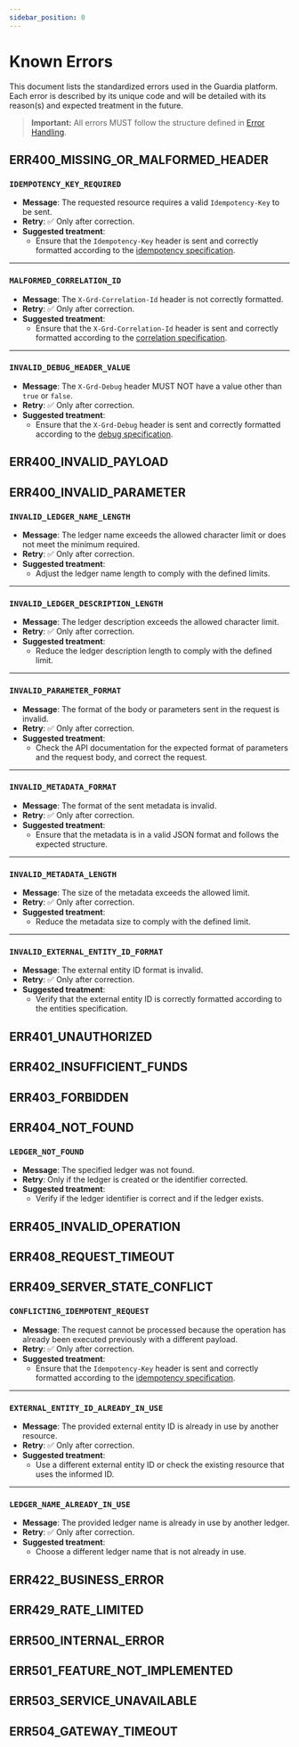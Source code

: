 ```yaml
---
sidebar_position: 0
---
```


# Known Errors

This document lists the standardized errors used in the Guardia platform. Each error is described by its unique code and will be detailed with its reason(s) and expected treatment in the future.

> **Important:** All errors MUST follow the structure defined in [Error Handling](./index.md).

## ERR400_MISSING_OR_MALFORMED_HEADER

### `IDEMPOTENCY_KEY_REQUIRED`
- **Message**: The requested resource requires a valid `Idempotency-Key` to be sent.
- **Retry**: ✅ Only after correction.
- **Suggested treatment**:
  - Ensure that the `Idempotency-Key` header is sent and correctly formatted according to the [idempotency specification](../../specifications/restful/http-headers.md#idempotency-key).

---

### `MALFORMED_CORRELATION_ID`
- **Message**: The `X-Grd-Correlation-Id` header is not correctly formatted.
- **Retry**: ✅ Only after correction.
- **Suggested treatment**:
  - Ensure that the `X-Grd-Correlation-Id` header is sent and correctly formatted according to the [correlation specification](../../specifications/restful/http-headers.md#x-grd-correlation-id).

---

### `INVALID_DEBUG_HEADER_VALUE`
- **Message**: The `X-Grd-Debug` header MUST NOT have a value other than `true` or `false`.
- **Retry**: ✅ Only after correction.
- **Suggested treatment**:
  - Ensure that the `X-Grd-Debug` header is sent and correctly formatted according to the [debug specification](../../specifications/restful/http-headers.md#x-grd-debug).

## ERR400_INVALID_PAYLOAD

## ERR400_INVALID_PARAMETER

### `INVALID_LEDGER_NAME_LENGTH`
- **Message**: The ledger name exceeds the allowed character limit or does not meet the minimum required.
- **Retry**: ✅ Only after correction.
- **Suggested treatment**:
  - Adjust the ledger name length to comply with the defined limits.

---

### `INVALID_LEDGER_DESCRIPTION_LENGTH`
- **Message**: The ledger description exceeds the allowed character limit.
- **Retry**: ✅ Only after correction.
- **Suggested treatment**:
  - Reduce the ledger description length to comply with the defined limit.

---

### `INVALID_PARAMETER_FORMAT`
- **Message**: The format of the body or parameters sent in the request is invalid.
- **Retry**: ✅ Only after correction.
- **Suggested treatment**:
  - Check the API documentation for the expected format of parameters and the request body, and correct the request.

---

### `INVALID_METADATA_FORMAT`
- **Message**: The format of the sent metadata is invalid.
- **Retry**: ✅ Only after correction.
- **Suggested treatment**:
  - Ensure that the metadata is in a valid JSON format and follows the expected structure.

---

### `INVALID_METADATA_LENGTH`
- **Message**: The size of the metadata exceeds the allowed limit.
- **Retry**: ✅ Only after correction.
- **Suggested treatment**:
  - Reduce the metadata size to comply with the defined limit.

---

### `INVALID_EXTERNAL_ENTITY_ID_FORMAT`
- **Message**: The external entity ID format is invalid.
- **Retry**: ✅ Only after correction.
- **Suggested treatment**:
  - Verify that the external entity ID is correctly formatted according to the entities specification.

## ERR401_UNAUTHORIZED

## ERR402_INSUFFICIENT_FUNDS

## ERR403_FORBIDDEN

## ERR404_NOT_FOUND

### `LEDGER_NOT_FOUND`
- **Message**: The specified ledger was not found.
- **Retry**: Only if the ledger is created or the identifier corrected.
- **Suggested treatment**:
  - Verify if the ledger identifier is correct and if the ledger exists.

## ERR405_INVALID_OPERATION

## ERR408_REQUEST_TIMEOUT

## ERR409_SERVER_STATE_CONFLICT

### `CONFLICTING_IDEMPOTENT_REQUEST`
- **Message**: The request cannot be processed because the operation has already been executed previously with a different payload.
- **Retry**: ✅ Only after correction.
- **Suggested treatment**:
  - Ensure that the `Idempotency-Key` header is sent and correctly formatted according to the [idempotency specification](../../specifications/restful/http-headers.md#idempotency-key).

---

### `EXTERNAL_ENTITY_ID_ALREADY_IN_USE`
- **Message**: The provided external entity ID is already in use by another resource.
- **Retry**: ✅ Only after correction.
- **Suggested treatment**:
  - Use a different external entity ID or check the existing resource that uses the informed ID.

---

### `LEDGER_NAME_ALREADY_IN_USE`
- **Message**: The provided ledger name is already in use by another ledger.
- **Retry**: ✅ Only after correction.
- **Suggested treatment**:
  - Choose a different ledger name that is not already in use.

## ERR422_BUSINESS_ERROR

## ERR429_RATE_LIMITED

## ERR500_INTERNAL_ERROR

## ERR501_FEATURE_NOT_IMPLEMENTED

## ERR503_SERVICE_UNAVAILABLE

## ERR504_GATEWAY_TIMEOUT

